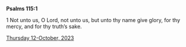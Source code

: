 **Psalms 115:1**

1 Not unto us, O Lord, not unto us, but unto thy name give glory, for thy mercy, and for thy truth’s sake.

[Thursday 12-October, 2023](https://getbible.net/kjv/Psalms/115/1)
